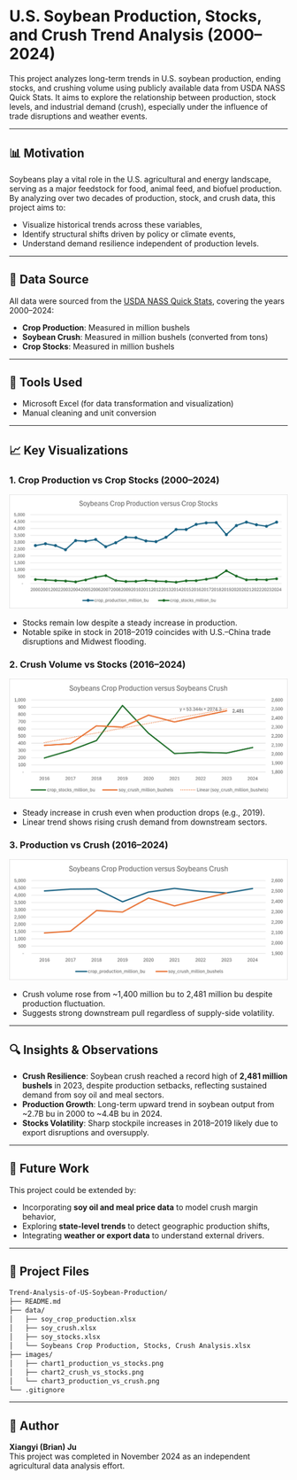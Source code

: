 # U.S. Soybean Production, Stocks, and Crush Trend Analysis (2000–2024)

This project analyzes long-term trends in U.S. soybean production, ending stocks, and crushing volume using publicly available data from USDA NASS Quick Stats. It aims to explore the relationship between production, stock levels, and industrial demand (crush), especially under the influence of trade disruptions and weather events.

---

## 📊 Motivation

Soybeans play a vital role in the U.S. agricultural and energy landscape, serving as a major feedstock for food, animal feed, and biofuel production. By analyzing over two decades of production, stock, and crush data, this project aims to:
- Visualize historical trends across these variables,
- Identify structural shifts driven by policy or climate events,
- Understand demand resilience independent of production levels.

---

## 📁 Data Source

All data were sourced from the [USDA NASS Quick Stats](https://quickstats.nass.usda.gov/), covering the years 2000–2024:
- **Crop Production**: Measured in million bushels
- **Soybean Crush**: Measured in million bushels (converted from tons)
- **Crop Stocks**: Measured in million bushels

---

## 🧰 Tools Used

- Microsoft Excel (for data transformation and visualization)
- Manual cleaning and unit conversion

---

## 📈 Key Visualizations

### 1. Crop Production vs Crop Stocks (2000–2024)
![Soybean Crop Production vs Ending Stocks (2000–2024)](images/chart1_production_vs_stocks.png)

- Stocks remain low despite a steady increase in production.
- Notable spike in stock in 2018–2019 coincides with U.S.–China trade disruptions and Midwest flooding.

### 2. Crush Volume vs Stocks (2016–2024)
![Soybean Crush vs Stocks (2016–2024)](images/chart2_crush_vs_stocks.png)

- Steady increase in crush even when production drops (e.g., 2019).
- Linear trend shows rising crush demand from downstream sectors.

### 3. Production vs Crush (2016–2024)
![Soybean Production vs Crush (2016–2024)](images/chart3_production_vs_crush.png)

- Crush volume rose from ~1,400 million bu to 2,481 million bu despite production fluctuation.
- Suggests strong downstream pull regardless of supply-side volatility.

---

## 🔍 Insights & Observations

- **Crush Resilience**: Soybean crush reached a record high of **2,481 million bushels** in 2023, despite production setbacks, reflecting sustained demand from soy oil and meal sectors.
- **Production Growth**: Long-term upward trend in soybean output from ~2.7B bu in 2000 to ~4.4B bu in 2024.
- **Stocks Volatility**: Sharp stockpile increases in 2018–2019 likely due to export disruptions and oversupply.

---

## 🔮 Future Work

This project could be extended by:
- Incorporating **soy oil and meal price data** to model crush margin behavior,
- Exploring **state-level trends** to detect geographic production shifts,
- Integrating **weather or export data** to understand external drivers.

---

## 📎 Project Files

```text
Trend-Analysis-of-US-Soybean-Production/
├── README.md
├── data/
│   ├── soy_crop_production.xlsx
│   ├── soy_crush.xlsx
│   ├── soy_stocks.xlsx
│   └── Soybeans Crop Production, Stocks, Crush Analysis.xlsx
├── images/
│   ├── chart1_production_vs_stocks.png
│   ├── chart2_crush_vs_stocks.png
│   └── chart3_production_vs_crush.png
└── .gitignore
```

---

## 👤 Author

**Xiangyi (Brian) Ju**  
This project was completed in November 2024 as an independent agricultural data analysis effort. 

<!-- force update -->